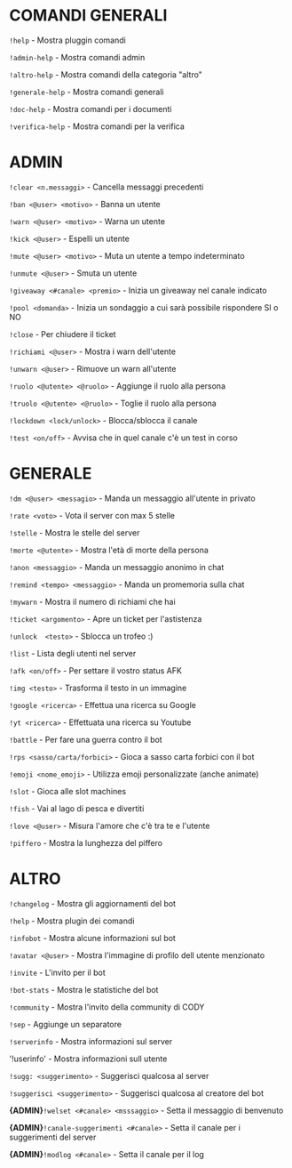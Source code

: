 # COMANDI GENERALI

`!help` - Mostra pluggin comandi

`!admin-help` - Mostra comandi admin

`!altro-help` - Mostra comandi della categoria "altro"
 
`!generale-help` - Mostra comandi generali

`!doc-help` - Mostra comandi per i documenti

`!verifica-help` - Mostra comandi per la verifica


# ADMIN

`!clear <n.messaggi>` - Cancella messaggi precedenti

`!ban <@user> <motivo>` - Banna un utente

`!warn <@user> <motivo>` - Warna un utente

`!kick <@user>` - Espelli un utente

`!mute <@user> <motivo>` - Muta un utente a tempo indeterminato

`!unmute <@user>` - Smuta un utente

`!giveaway <#canale> <premio>` -  Inizia un giveaway nel canale indicato

`!pool <domanda>` - Inizia un sondaggio a cui sarà possibile rispondere  SI  o NO

`!close` - Per chiudere il ticket

`!richiami <@user>` - Mostra i warn dell'utente 

`!unwarn <@user>` - Rimuove un warn all'utente 

`!ruolo <@utente> <@ruolo>` - Aggiunge il ruolo alla persona

`!truolo <@utente> <@ruolo>` - Toglie il ruolo alla persona

`!lockdown <lock/unlock>` - Blocca/sblocca il canale

`!test <on/off>` - Avvisa che in quel canale c'è un test in corso 


# GENERALE

`!dm <@user> <messagio>` - Manda un messaggio all'utente in privato

`!rate <voto>` - Vota il server con max 5 stelle

`!stelle` - Mostra le stelle del server

`!morte <@utente>` - Mostra l'età di morte della persona 

`!anon <messaggio>` - Manda un messaggio anonimo in chat

`!remind <tempo> <messaggio>` - Manda un promemoria sulla chat 

`!mywarn` - Mostra il numero di richiami che hai

`!ticket <argomento>` - Apre un ticket per l'astistenza

`!unlock  <testo>` - Sblocca un trofeo :) 

`!list` - Lista degli utenti nel server

`!afk <on/off>` -  Per settare il vostro status AFK  

`!img <testo>` - Trasforma il testo in un immagine 

`!google <ricerca>` - Effettua una ricerca su Google 

`!yt <ricerca>` - Effettuata una ricerca su Youtube 

`!battle` - Per fare una guerra contro il bot

`!rps <sasso/carta/forbici>` - Gioca a sasso carta forbici  con il bot

`!emoji <nome_emoji>` - Utilizza emoji personalizzate (anche animate) 

`!slot` - Gioca alle slot machines

`!fish` - Vai al lago di pesca e divertiti

`!love <@user>` - Misura l'amore che c'è tra te e l'utente 

`!piffero` - Mostra la lunghezza del piffero


# ALTRO

`!changelog` - Mostra gli aggiornamenti del bot

`!help` - Mostra plugin dei comandi

`!infobot` - Mostra alcune informazioni sul bot

`!avatar <@user>` - Mostra l'immagine  di profilo dell utente menzionato

`!invite` - L'invito per il bot

`!bot-stats` - Mostra le statistiche del bot

`!community` - Mostra l'invito della community di CODY

`!sep` - Aggiunge un separatore

`!serverinfo` - Mostra informazioni sul server

'!userinfo' - Mostra informazioni sull utente 

`!sugg: <suggerimento>` - Suggerisci qualcosa al server 

`!suggerisci <suggerimento>` - Suggerisci qualcosa al creatore del bot

**{ADMIN}**`!welset <#canale> <msssaggio>` - Setta il messaggio di benvenuto 

**{ADMIN}**`!canale-suggerimenti <#canale>` - Setta il canale per i suggerimenti del server

**{ADMIN}**`!modlog <#canale>` - Setta il canale per il log  
